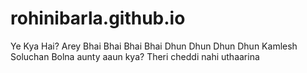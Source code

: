 # rohinibarla.github.io
Ye Kya Hai?
Arey Bhai Bhai Bhai Bhai
Dhun Dhun Dhun Dhun
Kamlesh
Soluchan
Bolna aunty aaun kya?
Theri cheddi nahi uthaarina 

